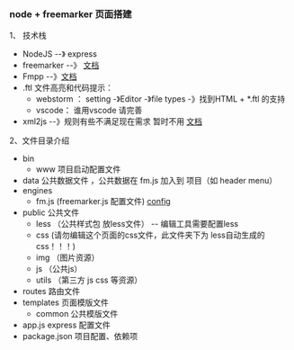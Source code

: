 ### node + freemarker 页面搭建

1、 技术栈

- NodeJS  --》 express
- freemarker --》 [文档](https://freemarker.apache.org/)
- Fmpp --》[文档](http://fmpp.sourceforge.net/configfile.html)
- .ftl 文件高亮和代码提示： 
    - webstorm ： setting -》Editor -》file types -》找到HTML  + *.ftl 的支持 
    - vscode： 谁用vscode 请完善
- xml2js --》规则有些不满足现在需求 暂时不用  [文档](https://www.npmjs.com/package/xml2js)    

2、文件目录介绍
- bin
    - www 项目启动配置文件
- data 公共数据文件 ，公共数据在 fm.js 加入到 项目（如 header menu）
- engines
    - fm.js (freemarker.js 配置文件) [config](http://freemarker.js.org/)
- public  公共文件
    - less （公共样式包 放less文件） -- 编辑工具需要配置less 
    - css (请勿编辑这个页面的css文件，此文件夹下为 less自动生成的 css！！！)
    - img （图片资源）
    - js （公共js）
    - utils （第三方 js  css 等资源）
- routes 路由文件
- templates 页面模版文件
    - common 公共模版文件
- app.js express 配置文件
- package.json 项目配置、依赖项
